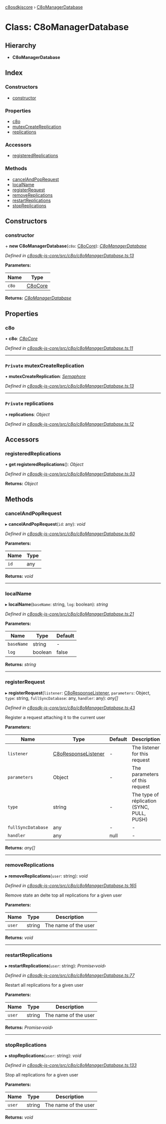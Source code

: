 [c8osdkjscore](../README.md) › [C8oManagerDatabase](c8omanagerdatabase.md)

# Class: C8oManagerDatabase

## Hierarchy

* **C8oManagerDatabase**

## Index

### Constructors

* [constructor](c8omanagerdatabase.md#constructor)

### Properties

* [c8o](c8omanagerdatabase.md#c8o)
* [mutexCreateReplication](c8omanagerdatabase.md#private-mutexcreatereplication)
* [replications](c8omanagerdatabase.md#private-replications)

### Accessors

* [registeredReplications](c8omanagerdatabase.md#registeredreplications)

### Methods

* [cancelAndPopRequest](c8omanagerdatabase.md#cancelandpoprequest)
* [localName](c8omanagerdatabase.md#localname)
* [registerRequest](c8omanagerdatabase.md#registerrequest)
* [removeReplications](c8omanagerdatabase.md#removereplications)
* [restartReplications](c8omanagerdatabase.md#restartreplications)
* [stopReplications](c8omanagerdatabase.md#stopreplications)

## Constructors

###  constructor

\+ **new C8oManagerDatabase**(`c8o`: [C8oCore](c8ocore.md)): *[C8oManagerDatabase](c8omanagerdatabase.md)*

*Defined in [c8osdk-js-core/src/c8o/c8oManagerDatabase.ts:13](https://github.com/convertigo/c8osdk-angular/blob/6016c77/src/c8o/c8oManagerDatabase.ts#L13)*

**Parameters:**

Name | Type |
------ | ------ |
`c8o` | [C8oCore](c8ocore.md) |

**Returns:** *[C8oManagerDatabase](c8omanagerdatabase.md)*

## Properties

###  c8o

• **c8o**: *[C8oCore](c8ocore.md)*

*Defined in [c8osdk-js-core/src/c8o/c8oManagerDatabase.ts:11](https://github.com/convertigo/c8osdk-angular/blob/6016c77/src/c8o/c8oManagerDatabase.ts#L11)*

___

### `Private` mutexCreateReplication

• **mutexCreateReplication**: *[Semaphore](semaphore.md)*

*Defined in [c8osdk-js-core/src/c8o/c8oManagerDatabase.ts:13](https://github.com/convertigo/c8osdk-angular/blob/6016c77/src/c8o/c8oManagerDatabase.ts#L13)*

___

### `Private` replications

• **replications**: *Object*

*Defined in [c8osdk-js-core/src/c8o/c8oManagerDatabase.ts:12](https://github.com/convertigo/c8osdk-angular/blob/6016c77/src/c8o/c8oManagerDatabase.ts#L12)*

## Accessors

###  registeredReplications

• **get registeredReplications**(): *Object*

*Defined in [c8osdk-js-core/src/c8o/c8oManagerDatabase.ts:33](https://github.com/convertigo/c8osdk-angular/blob/6016c77/src/c8o/c8oManagerDatabase.ts#L33)*

**Returns:** *Object*

## Methods

###  cancelAndPopRequest

▸ **cancelAndPopRequest**(`id`: any): *void*

*Defined in [c8osdk-js-core/src/c8o/c8oManagerDatabase.ts:60](https://github.com/convertigo/c8osdk-angular/blob/6016c77/src/c8o/c8oManagerDatabase.ts#L60)*

**Parameters:**

Name | Type |
------ | ------ |
`id` | any |

**Returns:** *void*

___

###  localName

▸ **localName**(`baseName`: string, `log`: boolean): *string*

*Defined in [c8osdk-js-core/src/c8o/c8oManagerDatabase.ts:21](https://github.com/convertigo/c8osdk-angular/blob/6016c77/src/c8o/c8oManagerDatabase.ts#L21)*

**Parameters:**

Name | Type | Default |
------ | ------ | ------ |
`baseName` | string | - |
`log` | boolean | false |

**Returns:** *string*

___

###  registerRequest

▸ **registerRequest**(`listener`: [C8oResponseListener](../interfaces/c8oresponselistener.md), `parameters`: Object, `type`: string, `fullSyncDatabase`: any, `handler`: any): *any[]*

*Defined in [c8osdk-js-core/src/c8o/c8oManagerDatabase.ts:43](https://github.com/convertigo/c8osdk-angular/blob/6016c77/src/c8o/c8oManagerDatabase.ts#L43)*

Register a request attaching it to the current user

**Parameters:**

Name | Type | Default | Description |
------ | ------ | ------ | ------ |
`listener` | [C8oResponseListener](../interfaces/c8oresponselistener.md) | - | The listener for this request |
`parameters` | Object | - | The parameters of this request |
`type` | string | - | The type of réplication (SYNC, PULL, PUSH)  |
`fullSyncDatabase` | any | - | - |
`handler` | any |  null | - |

**Returns:** *any[]*

___

###  removeReplications

▸ **removeReplications**(`user`: string): *void*

*Defined in [c8osdk-js-core/src/c8o/c8oManagerDatabase.ts:165](https://github.com/convertigo/c8osdk-angular/blob/6016c77/src/c8o/c8oManagerDatabase.ts#L165)*

Remove state an delte top all replications for a given user

**Parameters:**

Name | Type | Description |
------ | ------ | ------ |
`user` | string | The name of the user  |

**Returns:** *void*

___

###  restartReplications

▸ **restartReplications**(`user`: string): *Promise‹void›*

*Defined in [c8osdk-js-core/src/c8o/c8oManagerDatabase.ts:77](https://github.com/convertigo/c8osdk-angular/blob/6016c77/src/c8o/c8oManagerDatabase.ts#L77)*

Restart all replications for a given user

**Parameters:**

Name | Type | Description |
------ | ------ | ------ |
`user` | string | The name of the user  |

**Returns:** *Promise‹void›*

___

###  stopReplications

▸ **stopReplications**(`user`: string): *void*

*Defined in [c8osdk-js-core/src/c8o/c8oManagerDatabase.ts:133](https://github.com/convertigo/c8osdk-angular/blob/6016c77/src/c8o/c8oManagerDatabase.ts#L133)*

Stop all replications for a given user

**Parameters:**

Name | Type | Description |
------ | ------ | ------ |
`user` | string | The name of the user  |

**Returns:** *void*

